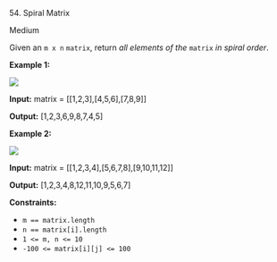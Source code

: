 54\. Spiral Matrix

Medium

Given an `m x n` `matrix`, return _all elements of the_ `matrix` _in spiral order_.

**Example 1:**

![](https://leetcode-in-java.github.io/src/main/java/g0001_0100/s0054_spiral_matrix/spiral1.jpg)

**Input:** matrix = [[1,2,3],[4,5,6],[7,8,9]]

**Output:** [1,2,3,6,9,8,7,4,5] 

**Example 2:**

![](https://leetcode-in-java.github.io/src/main/java/g0001_0100/s0054_spiral_matrix/spiral.jpg)

**Input:** matrix = [[1,2,3,4],[5,6,7,8],[9,10,11,12]]

**Output:** [1,2,3,4,8,12,11,10,9,5,6,7] 

**Constraints:**

*   `m == matrix.length`
*   `n == matrix[i].length`
*   `1 <= m, n <= 10`
*   `-100 <= matrix[i][j] <= 100`